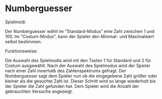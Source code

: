 # Numberguesser

Spielmodi:

Der Numberguesser wählt im "Standard-Modus" eine Zahl zwischen 1 und 100.
Im "Costum-Modus", kann der Spieler den Minimal- und Maximalwert selbst bestimmen.

Funktionsweise:

Die Auswahl des Spielmodis wird mit den Tasten 1 für Standard und 2 für Costum ausgewählt.
Nach der Auswahl des Spielmodus wird der Spieler nach einer Zahl innerhalb des Zahlenspektrums gefragt.
Der Numberguesser sagt dem Spieler nun ob die eingegebene Zahl größer oder kleiner als die gesuchte Zahl ist.
Dieser Schritt wird so lange wiederholt bis der Spieler die Zahl gefunden hat.
Dem Spieler wird die Anzahl der gebrauchten Versuche angezeigt.
